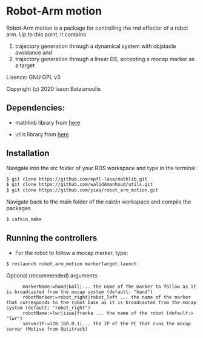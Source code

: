 # Robot-Arm motion

Robot-Arm motion is a package for controlling the rnd effector of a robot arm. Up to this point, it contains 

1) trajectory generation through a dynamical system with objstacle avoidance and
2) trajectory generation through a linear DS, accepting a mocap marker as a target

Lisence: GNU GPL v3

Copyright (c) 2020 Iason Batzianoulis

## Dependencies:
- mathlinb library from [here](https://github.com/epfl-lasa/mathlib.git)

- utils library from [here](https://github.com/walidAmanhoud/utils.git)


## Installation
Navigate into the src folder of your ROS workspace and type in the terminal: 
```bash
$ git clone https://github.com/epfl-lasa/mathlib.git
$ git clone https://github.com/walidAmanhoud/utils.git
$ git clone https://github.com/yias/robot_arm_motion.git
```
Navigate back to the main folder of the caktin workspace and compile the packages

```bash
$ catkin_make
```

## Running the controllers

- For the robot to follow a mocap marker, type:
```bash
$ roslaunch robot_arm_motion markerTarget.launch
```

Optional (recommended) arguments:

          markerName:=hand|ball|... the name of the marker to follow as it is broadcasted from the mocap system (default: "hand")
          robotMarker:=robot_right|robot_left ... the name of the marker that corresponds to the robot base as it is broadcasted from the mocap system (default: "robot_right")
          robotName:=lwr|iiwa|franka ... the name of the robot (default:= "lwr")
          serverIP:=128.160.0.1|... the IP of the PC that runs the mocap server (Motive from Optitrack)


